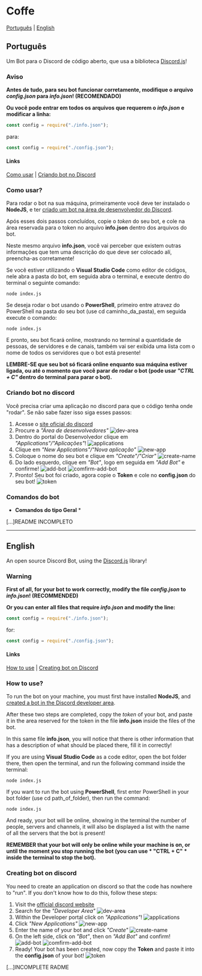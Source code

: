 # Coffe

[Português](#Português) |
[English](#English)

## Português
Um Bot para o Discord de código aberto, que usa a biblioteca [Discord.js](https://discord.js.org/#/)!

### Aviso
**Antes de tudo, para seu bot funcionar corretamente, modifique o arquivo *config.json* para *info.json*! (RECOMENDADO)**

**Ou você pode entrar em todos os arquivos que requerem o *info.json* e modificar a linha:**
```js
const config = require("./info.json");
```
para:
```js
const config = require("./config.json");
```

#### Links
[Como usar](#Como-usar) |
[Criando bot no Discord](#Criando-bot-no-discord)

### Como usar?
Para rodar o bot na sua máquina, primeiramente você deve ter instalado o **NodeJS**, e ter [criado um bot na área de desenvolvedor do Discord](#Criando-bot-no-discord).

Após esses dois passos concluídos, copie o *token* do seu bot, e cole na área reservada para o token no arquivo **info.json** dentro dos arquivos do bot.

Neste mesmo arquivo **info.json**, você vai perceber que existem outras informações que tem uma descrição do que deve ser colocado alí, preencha-as corretamente!

Se você estiver utilizando o **Visual Studio Code** como editor de códigos, nele abra a pasta do bot, em seguida abra o terminal, e execute dentro do terminal o seguinte comando:
```
node index.js
```

Se deseja rodar o bot usando o **PowerShell**, primeiro entre atravez do PowerShell na pasta do seu bot (use cd caminho_da_pasta), em seguida execute o comando:
```
node index.js
```

E pronto, seu bot ficará online, mostrando no terminal a quantidade de pessoas, de servidores e de canais, também vai ser exibida uma lista com o nome de todos os servidores que o bot está presente!

**LEMBRE-SE que seu bot só ficará online enquanto sua máquina estiver ligada, ou até o momento que você parar de rodar o bot (pode usar *"CTRL + C"* dentro do terminal para parar o bot).**

### Criando bot no discord
Você precisa criar uma aplicação no discord para que o código tenha onde "rodar". Se não sabe fazer isso siga esses passos:

1. Acesse o [site oficial do discord](https://discord.com/new)
2. Procure a *"Área de desenvolvedores"*
    ![dev-area](image/devarea-br.PNG)
3. Dentro do portal do Desenvolvedor clique em *"Applications"/"Aplicações"*!
    ![applications](image/developer-aplications.PNG)
4. Clique em *"New Applications"/"Nova aplicação"*
    ![new-app](image/new-app.PNG)
5. Coloque o nome do seu bot e clique em *"Create"/"Criar"*
    ![create-name](image/create-name.PNG)
6. Do lado esquerdo, clique em *"Bot"*, logo em seguida em *"Add Bot"* e confirme!
    ![add-bot](image/add-bot.PNG)
    ![comfirm-add-bot](image/confirm-add-bot.PNG)
7. Pronto! Seu bot foi criado, agora copie o **Token** e cole no **config.json** do seu bot!
    ![token](image/token.PNG)

### Comandos do bot

* **Comandos do tipo Geral**
    * 

[...]README INCOMPLETO

---

## English
An open source Discord Bot, using the [Discord.js](https://discord.js.org/#/) library!

### Warning
**First of all, for your bot to work correctly, modify the file *config.json* to *info.json*! (RECOMMENDED)**

**Or you can enter all files that require *info.json* and modify the line:**
```js
const config = require("./info.json");
```
for:
```js
const config = require("./config.json");
```

#### Links
[How to use](#How-to-use) |
[Creating bot on Discord](#Creating-bot-on-discord)

### How to use?
To run the bot on your machine, you must first have installed **NodeJS**, and [created a bot in the Discord developer area](#Creating-bot-on-discord).

After these two steps are completed, copy the *token* of your bot, and paste it in the area reserved for the token in the file **info.json** inside the files of the bot.

In this same file **info.json**, you will notice that there is other information that has a description of what should be placed there, fill it in correctly!

If you are using **Visual Studio Code** as a code editor, open the bot folder there, then open the terminal, and run the following command inside the terminal:
```
node index.js
```

If you want to run the bot using **PowerShell**, first enter PowerShell in your bot folder (use cd path_of_folder), then run the command:
```
node index.js
```

And ready, your bot will be online, showing in the terminal the number of people, servers and channels, it will also be displayed a list with the name of all the servers that the bot is present!

**REMEMBER that your bot will only be online while your machine is on, or until the moment you stop running the bot (you can use * "CTRL + C" * inside the terminal to stop the bot).**

### Creating bot on discord
You need to create an application on discord so that the code has nowhere to "run". If you don't know how to do this, follow these steps:

1. Visit the [official discord website](https://discord.com/new)
2. Search for the *"Developer Area"*
    ![dev-area](image/devarea-en.PNG)
3. Within the Developer portal click on *"Applications"*!
    ![applications](image/developer-aplications.PNG)
4. Click *"New Applications"*
    ![new-app](image/new-app.PNG)
5. Enter the name of your bot and click *"Create"*
    ![create-name](image/create-name.PNG)
6. On the left side, click on *"Bot"*, then on *"Add Bot"* and confirm!
    ![add-bot](image/add-bot.PNG)
    ![comfirm-add-bot](image/confirm-add-bot.PNG)
7. Ready! Your bot has been created, now copy the **Token** and paste it into the **config.json** of your bot!
    ![token](image/token.PNG)


    
[...]INCOMPLETE RADME
